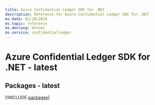 ```yaml
---
title: Azure Confidential Ledger SDK for .NET
description: Reference for Azure Confidential Ledger SDK for .NET
ms.date: 02/28/2024
ms.topic: reference
ms.devlang: dotnet
ms.service: confidentialledger
---
```

# Azure Confidential Ledger SDK for .NET - latest
## Packages - latest
[!INCLUDE [packages](confidential-ledger-index.md)]
